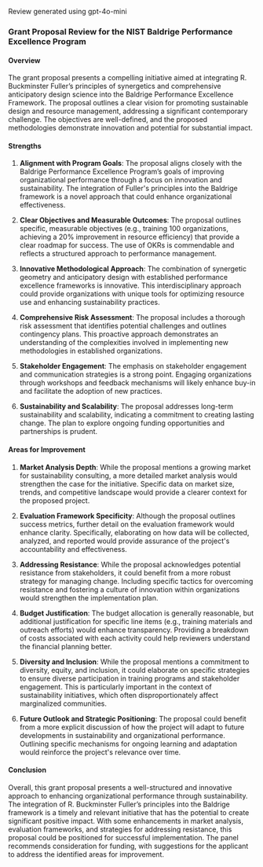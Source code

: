 Review generated using gpt-4o-mini

### Grant Proposal Review for the NIST Baldrige Performance Excellence Program

#### Overview
The grant proposal presents a compelling initiative aimed at integrating R. Buckminster Fuller’s principles of synergetics and comprehensive anticipatory design science into the Baldrige Performance Excellence Framework. The proposal outlines a clear vision for promoting sustainable design and resource management, addressing a significant contemporary challenge. The objectives are well-defined, and the proposed methodologies demonstrate innovation and potential for substantial impact.

#### Strengths

1. **Alignment with Program Goals**: The proposal aligns closely with the Baldrige Performance Excellence Program’s goals of improving organizational performance through a focus on innovation and sustainability. The integration of Fuller's principles into the Baldrige framework is a novel approach that could enhance organizational effectiveness.

2. **Clear Objectives and Measurable Outcomes**: The proposal outlines specific, measurable objectives (e.g., training 100 organizations, achieving a 20% improvement in resource efficiency) that provide a clear roadmap for success. The use of OKRs is commendable and reflects a structured approach to performance management.

3. **Innovative Methodological Approach**: The combination of synergetic geometry and anticipatory design with established performance excellence frameworks is innovative. This interdisciplinary approach could provide organizations with unique tools for optimizing resource use and enhancing sustainability practices.

4. **Comprehensive Risk Assessment**: The proposal includes a thorough risk assessment that identifies potential challenges and outlines contingency plans. This proactive approach demonstrates an understanding of the complexities involved in implementing new methodologies in established organizations.

5. **Stakeholder Engagement**: The emphasis on stakeholder engagement and communication strategies is a strong point. Engaging organizations through workshops and feedback mechanisms will likely enhance buy-in and facilitate the adoption of new practices.

6. **Sustainability and Scalability**: The proposal addresses long-term sustainability and scalability, indicating a commitment to creating lasting change. The plan to explore ongoing funding opportunities and partnerships is prudent.

#### Areas for Improvement

1. **Market Analysis Depth**: While the proposal mentions a growing market for sustainability consulting, a more detailed market analysis would strengthen the case for the initiative. Specific data on market size, trends, and competitive landscape would provide a clearer context for the proposed project.

2. **Evaluation Framework Specificity**: Although the proposal outlines success metrics, further detail on the evaluation framework would enhance clarity. Specifically, elaborating on how data will be collected, analyzed, and reported would provide assurance of the project's accountability and effectiveness.

3. **Addressing Resistance**: While the proposal acknowledges potential resistance from stakeholders, it could benefit from a more robust strategy for managing change. Including specific tactics for overcoming resistance and fostering a culture of innovation within organizations would strengthen the implementation plan.

4. **Budget Justification**: The budget allocation is generally reasonable, but additional justification for specific line items (e.g., training materials and outreach efforts) would enhance transparency. Providing a breakdown of costs associated with each activity could help reviewers understand the financial planning better.

5. **Diversity and Inclusion**: While the proposal mentions a commitment to diversity, equity, and inclusion, it could elaborate on specific strategies to ensure diverse participation in training programs and stakeholder engagement. This is particularly important in the context of sustainability initiatives, which often disproportionately affect marginalized communities.

6. **Future Outlook and Strategic Positioning**: The proposal could benefit from a more explicit discussion of how the project will adapt to future developments in sustainability and organizational performance. Outlining specific mechanisms for ongoing learning and adaptation would reinforce the project's relevance over time.

#### Conclusion
Overall, this grant proposal presents a well-structured and innovative approach to enhancing organizational performance through sustainability. The integration of R. Buckminster Fuller’s principles into the Baldrige framework is a timely and relevant initiative that has the potential to create significant positive impact. With some enhancements in market analysis, evaluation frameworks, and strategies for addressing resistance, this proposal could be positioned for successful implementation. The panel recommends consideration for funding, with suggestions for the applicant to address the identified areas for improvement.